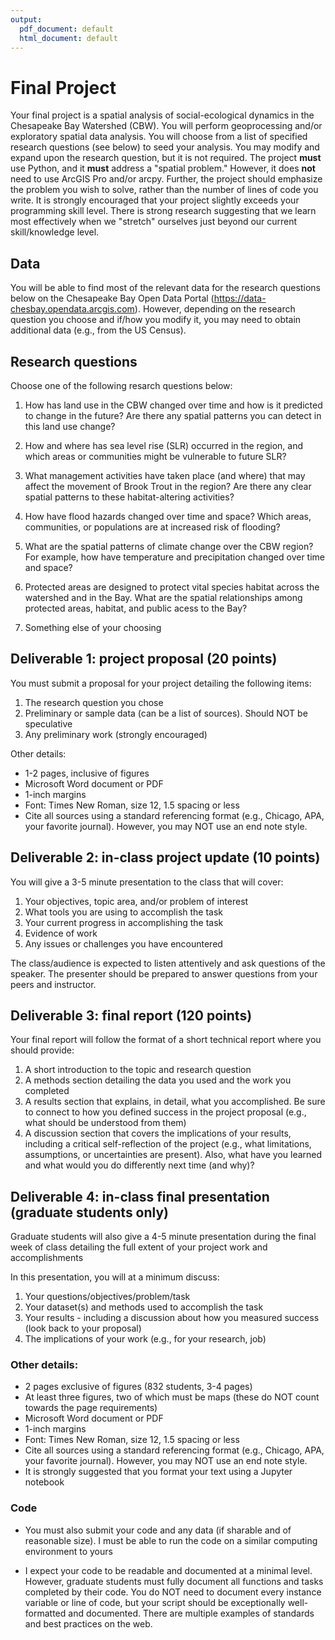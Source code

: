 ```yaml
---
output:
  pdf_document: default
  html_document: default
---
```


# Final Project

Your final project is a spatial analysis of social-ecological dynamics in the Chesapeake Bay Watershed (CBW). You will perform geoprocessing and/or exploratory spatial data analysis. You will choose from a list of specified research questions (see below) to seed your analysis. You may modify and expand upon the research question, but it is not required. The project **must** use Python, and it **must** address a "spatial problem." However, it does **not** need to use ArcGIS Pro and/or arcpy. Further, the project should emphasize the problem you wish to solve, rather than the number of lines of code you write. It is strongly encouraged that your project slightly exceeds your programming skill level. There is strong research suggesting that we learn most effectively when we "stretch" ourselves just beyond our current skill/knowledge level.

## Data

You will be able to find most of the relevant data for the research questions below on the Chesapeake Bay Open Data Portal (https://data-chesbay.opendata.arcgis.com). However, depending on the research question you choose and if/how you modify it, you may need to obtain additional data (e.g., from the US Census).

## Research questions

Choose one of the following resarch questions below:

1. How has land use in the CBW changed over time and how is it predicted to change in the future? Are there any spatial patterns you can detect in this land use change?

2. How and where has sea level rise (SLR) occurred in the region, and which areas or communities might be vulnerable to future SLR?

3. What management activities have taken place (and where) that may affect the movement of Brook Trout in the region? Are there any clear spatial patterns to these habitat-altering activities?

4. How have flood hazards changed over time and space? Which areas, communities, or populations are at increased risk of flooding?

5. What are the spatial patterns of climate change over the CBW region? For example, how have temperature and precipitation changed over time and space?

6. Protected areas are designed to protect vital species habitat across the watershed and in the Bay. What are the spatial relationships among protected areas, habitat, and public acess to the Bay?

7. Something else of your choosing

## Deliverable 1: project proposal (20 points)

You must submit a proposal for your project detailing the following items:

1. The research question you chose
2. Preliminary or sample data (can be a list of sources). Should NOT be speculative
3. Any preliminary work (strongly encouraged)

Other details:

- 1-2 pages, inclusive of figures
- Microsoft Word document or PDF
- 1-inch margins
- Font: Times New Roman, size 12, 1.5 spacing or less
- Cite all sources using a standard referencing format (e.g., Chicago, APA, your favorite journal). However, you may NOT use an end note style.

## Deliverable 2: in-class project update (10 points)

You will give a 3-5 minute presentation to the class that will cover:

1. Your objectives, topic area, and/or problem of interest
2. What tools you are using to accomplish the task
3. Your current progress in accomplishing the task
4. Evidence of work
5. Any issues or challenges you have encountered

The class/audience is expected to listen attentively and ask questions of the speaker. The presenter should be prepared to answer questions from your peers and instructor.

## Deliverable 3: final report (120 points)

Your final report will follow the format of a short technical report where you should provide:

1. A short introduction to the topic and research question
2. A methods section detailing the data you used and the work you completed
3. A results section that explains, in detail, what you accomplished. Be sure to connect to how you defined success in the project proposal (e.g., what should be understood from them)
4. A discussion section that covers the implications of your results, including a critical self-reflection of the project (e.g., what limitations, assumptions, or uncertainties are present). Also, what have you learned and what would you do differently next time (and why)?


## Deliverable 4: in-class final presentation (graduate students only)

Graduate students will also give a 4-5 minute presentation during the final week of class detailing the full extent of your project work and accomplishments

In this presentation, you will at a minimum discuss:

1. Your questions/objectives/problem/task
2. Your dataset(s) and methods used to accomplish the task
3. Your results - including a discussion about how you measured success (look back to your proposal)
4. The implications of your work (e.g., for your research, job)

### Other details:

- 2 pages exclusive of figures (832 students, 3-4 pages)
- At least three figures, two of which must be maps (these do NOT count towards the page requirements)
- Microsoft Word document or PDF
- 1-inch margins
- Font: Times New Roman, size 12, 1.5 spacing or less
- Cite all sources using a standard referencing format (e.g., Chicago, APA, your favorite journal). However, you may NOT use an end note style.
- It is strongly suggested that you format your text using a Jupyter notebook


### Code

- You must also submit your code and any data (if sharable and of reasonable size). I must be able to run the code on a similar computing environment to yours

- I expect your code to be readable and documented at a minimal level. However, graduate students must fully document all functions and tasks completed by their code. You do NOT need to document every instance variable or line of code, but your script should be exceptionally well-formatted and documented. There are multiple examples of standards and best practices on the web.

